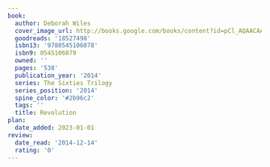 ```yaml
---
book:
  author: Deborah Wiles
  cover_image_url: http://books.google.com/books/content?id=pCl_AQAACAAJ&printsec=frontcover&img=1&zoom=1&source=gbs_api
  goodreads: '18527498'
  isbn13: '9780545106078'
  isbn9: 0545106079
  owned: ''
  pages: '538'
  publication_year: '2014'
  series: The Sixties Trilogy
  series_position: '2014'
  spine_color: '#2b96c2'
  tags: ''
  title: Revolution
plan:
  date_added: 2023-01-01
review:
  date_read: '2014-12-14'
  rating: '0'
---
```

